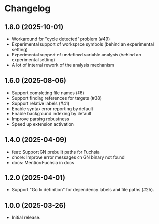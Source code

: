 # Changelog

## 1.8.0 (2025-10-01)

- Workaround for "cycle detected" problem (#49)
- Experimental support of workspace symbols (behind an experimental setting)
- Experimental support of undefined variable analysis (behind an experimental setting)
- A lot of internal rework of the analysis mechanism

## 1.6.0 (2025-08-06)

- Support completing file names (#6)
- Support finding references for targets (#38)
- Support relative labels (#41)
- Enable syntax error reporting by default
- Enable background indexing by default
- Improve parsing robustness
- Speed up extension activation

## 1.4.0 (2025-04-09)

- feat: Support GN prebuilt paths for Fuchsia
- chore: Improve error messages on GN binary not found
- docs: Mention Fuchsia in docs

## 1.2.0 (2025-04-01)

- Support "Go to definition" for dependency labels and file paths (#25).

## 1.0.0 (2025-03-26)

- Initial release.

